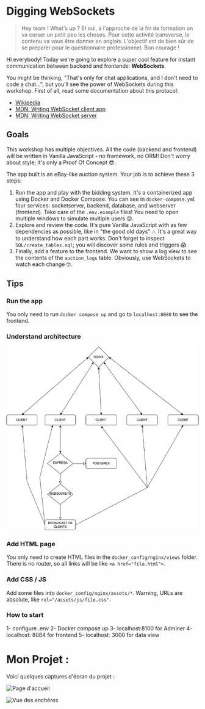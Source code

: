 # Digging WebSockets
> Hey team ! What's up ? Et oui, a l'approche de la fin de formation on va corser un petit peu les choses. Pour cette activité transverse, le contenu va vous être donner en anglais. L'objectif est de bien sûr de se préparer pour le questionnaire professionnel. Bon courage !

Hi everybody! Today we're going to explore a super cool feature for instant communication between backend and frontends: **WebSockets**.

You might be thinking, "That's only for chat applications, and I don't need to code a chat...", but you'll see the power of WebSockets during this workshop. First of all, read some documentation about this protocol:

* [Wikipedia](https://en.wikipedia.org/wiki/WebSocket)
* [MDN: Writing WebSocket client app](https://developer.mozilla.org/en-US/docs/Web/API/WebSockets_API/Writing_WebSocket_client_applications)
* [MDN: Writing WebSocket server](https://developer.mozilla.org/en-US/docs/Web/API/WebSockets_API/Writing_WebSocket_servers)

## Goals

This workshop has multiple objectives. All the code (backend and frontend) will be written in Vanilla JavaScript - no framework, no ORM! Don't worry about style; it's only a Proof Of Concept 😎.

The app built is an eBay-like auction system. Your job is to achieve these 3 steps:

1. Run the app and play with the bidding system. It's a containerized app using Docker and Docker Compose. You can see in `docker-compose.yml` four services: socketserver, backend, database, and webserver (frontend). Take care of the `.env.example` files! You need to open multiple windows to simulate multiple users 😉.
2. Explore and review the code. It's pure Vanilla JavaScript with as few dependencies as possible, like in "the good old days" 🎶. It's a great way to understand how each part works. Don't forget to inspect `SQL/create_tables.sql`; you will discover some rules and triggers 😱.
3. Finally, add a feature to the frontend. We want to show a log view to see the contents of the `auction_logs` table. Obviously, use WebSockets to watch each change 🤓.

## Tips

### Run the app

You only need to run `docker compose up` and go to `localhost:8080` to see the frontend.

### Understand architecture

![Application architecture](architecture.drawio.png)

### Add HTML page

You only need to create HTML files in the `docker_config/nginx/views` folder. There is no router, so all links will be like `<a href="file.html">`.

### Add CSS / JS

Add some files into `docker_config/nginx/assets/*`. Warning, URLs are absolute, like `rel="/assets/js/file.css"`.


### How to start
1- configure .env
2- Docker compose up 
3- localhost:8100 for Adminer
4- localhost: 8084 for frontend
5- localhost: 3000 for data view


# Mon Projet : 

Voici quelques captures d'écran du projet :

![Page d'accueil](../E20-Atelier-Websocket-zaaine/server/src/screens/screen1.png)

![Vue des enchères](../E20-Atelier-Websocket-zaaine/server/src/screens/screen2.png)
